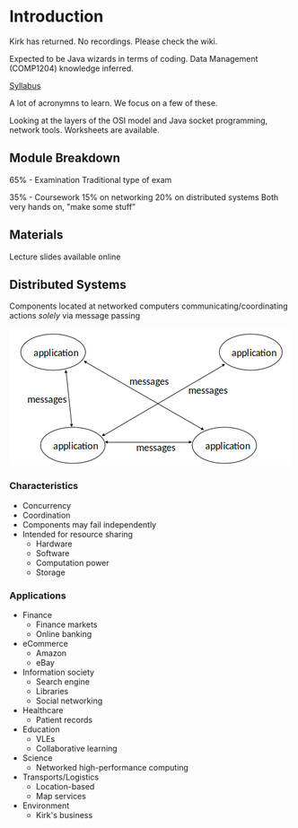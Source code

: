 # Introduction

Kirk has returned. No recordings.
Please check the wiki.

Expected to be Java wizards in terms of coding. Data Management (COMP1204) knowledge inferred.

[Syllabus](https://secure.ecs.soton.ac.uk/module/1819/COMP2207/38696/syllabus)

A lot of acronymns to learn. We focus on a few of these.

Looking at the layers of the OSI model and Java socket programming, network tools.
Worksheets are available.

## Module Breakdown

65% - Examination
Traditional type of exam

35% - Coursework
15% on networking
20% on distributed systems
Both very hands on, "make some stuff"

## Materials

Lecture slides available online

## Distributed Systems

Components located at networked computers communicating/coordinating actions *solely* via message passing

![](introduction1.png)

### Characteristics

* Concurrency
* Coordination
* Components may fail independently
* Intended for resource sharing
  * Hardware
  * Software
  * Computation power
  * Storage

### Applications

* Finance
  * Finance markets
  * Online banking
* eCommerce
  * Amazon
  * eBay
* Information society
  * Search engine
  * Libraries
  * Social networking
* Healthcare
  * Patient records
* Education
  * VLEs
  * Collaborative learning
* Science
  * Networked high-performance computing
* Transports/Logistics
  * Location-based
  * Map services
* Environment
  * Kirk's business


